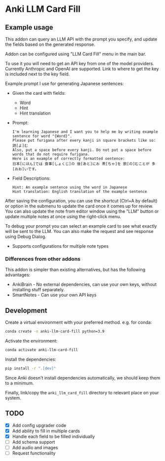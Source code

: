 # Anki LLM Card Fill

## Example usage

This addon can query an LLM API with the prompt you specify, and update the fields based on the generated response.

Addon can be configured using "LLM Card Fill" menu in the main bar.

To use it you will need to get an API key from one of the model providers.
Currently Anthropic and OpenAI are supported.
Link to where to get the key is included next to the key field.

Example prompt I use for generating Japanese sentences:

- Given the card with fields:
  - Word
  - Hint
  - Hint translation
- Prompt:

  ```
  I'm learning Japanese and I want you to help me by writing example sentence for word "{Word}".
  Please put furigana after every kanji in square brackets like so: 読[よ]む
  Also, put a space before every kanji. Do not put a space before words that do not require furigana.
  Here is an example of correctly formatted sentence:
  日本[にほん]では 食事[しょくじ]の 後[あと]にお 茶[ちゃ]を 飲[の]むことが 多[おお]いです。
  ```

- Field Descriptions:
  ```
  Hint: An example sentence using the word in Japanese
  Hint translation: English translation of the example sentence
  ```

After saving the configuration, you can use the shortcut (Ctrl+A by default) or option in the submenu to update the card once it comes up for review.
You can also update the note from editor window using the "LLM" button or update multiple notes at once using the right-click menu.

To debug your prompt you can select an example card to see what exactly will be sent to the LLM.
You can also make the request and see response using Debug Dialog.

- Supports configurations for multiple note types

### Differences from other addons

This addon is simpler than existing alternatives, but has the following advantages:

- AnkiBrain - No external dependencies, can use your own keys, without installing stuff separately.
- SmartNotes - Can use your own API keys

## Development

Create a virtual environment with your preferred method.
e.g. for conda:

```bash
conda create -n anki-llm-card-fill python=3.9
```

Activate the environment:

```bash
conda activate anki-llm-card-fill
```

Install the dependencies:

```bash
pip install -r ".[dev]"
```

Since Anki doesn't install dependencies automatically, we should keep them to a minimum.

Finally, link/copy the `anki_llm_card_fill` directory to relevant place on your system.

## TODO

- [x] Add config upgrader code
- [x] Add ability to fill in multiple cards
- [x] Handle each field to be filled individually
- [ ] Add schema support
- [ ] Add audio and images
- [ ] Request functionality

